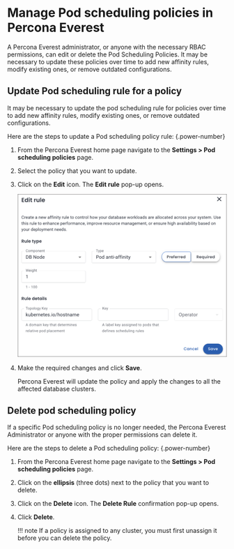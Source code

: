 # Manage Pod scheduling policies in Percona Everest

A Percona Everest administrator, or anyone with the necessary RBAC permissions, can edit or delete the Pod Scheduling Policies. It may be necessary to update these policies over time to add new affinity rules, modify existing ones, or remove outdated configurations.


## Update Pod scheduling rule for a policy

It may be necessary to update the pod scheduling rule for policies over time to add new affinity rules, modify existing ones, or remove outdated configurations.

Here are the steps to update a Pod scheduling policy rule:
{.power-number}

1. From the Percona Everest home page navigate to the <i class="uil uil-cog"></i> **Settings > Pod scheduling policies** page.

2. Select the policy that you want to update.

3. Click on the **Edit** icon. The **Edit rule** pop-up opens.

    ![!image](../images/edit_pod_scheduling.png)

4. Make the required changes and click **Save**. 

    Percona Everest will update the policy and apply the changes to all the affected database clusters.


## Delete pod scheduling policy

If a specific Pod scheduling policy is no longer needed, the Percona Everest Administrator or anyone with the proper permissions can delete it.

Here are the steps to delete a Pod scheduling policy:
{.power-number}

1. From the Percona Everest home page navigate to the <i class="uil uil-cog"></i> **Settings > Pod scheduling policies** page.

2. Click on the **ellipsis** (three dots) next to the policy that you want to delete.

3. Click on the **Delete** icon. The **Delete Rule** confirmation pop-up opens.

4. Click **Delete**.

    !!! note
        If a policy is assigned to any cluster, you must first unassign it before you can delete the policy.


